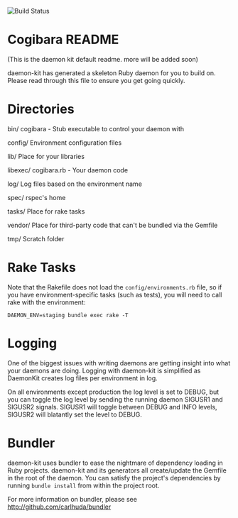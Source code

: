 ![Build Status](https://travis-ci.org/Cogibara/cogibara.png?branch=master)

Cogibara README
================

(This is the daemon kit default readme. more will be added soon)

daemon-kit has generated a skeleton Ruby daemon for you to build on. Please read
through this file to ensure you get going quickly.

Directories
====

bin/
  cogibara - Stub executable to control your daemon with

config/
  Environment configuration files

lib/
  Place for your libraries

libexec/
  cogibara.rb - Your daemon code

log/
  Log files based on the environment name

spec/
  rspec's home

tasks/
  Place for rake tasks

vendor/
  Place for third-party code that can't be bundled via the Gemfile

tmp/
  Scratch folder

Rake Tasks
==========

Note that the Rakefile does not load the `config/environments.rb` file, so if you have
environment-specific tasks (such as tests), you will need to call rake with the environment:

    DAEMON_ENV=staging bundle exec rake -T

Logging
=======

One of the biggest issues with writing daemons are getting insight into what your
daemons are doing. Logging with daemon-kit is simplified as DaemonKit creates log
files per environment in log.

On all environments except production the log level is set to DEBUG, but you can
toggle the log level by sending the running daemon SIGUSR1 and SIGUSR2 signals.
SIGUSR1 will toggle between DEBUG and INFO levels, SIGUSR2 will blatantly set the
level to DEBUG.

Bundler
=======

daemon-kit uses bundler to ease the nightmare of dependency loading in Ruby
projects. daemon-kit and its generators all create/update the Gemfile in the
root of the daemon. You can satisfy the project's dependencies by running
`bundle install` from within the project root.

For more information on bundler, please see http://github.com/carlhuda/bundler
